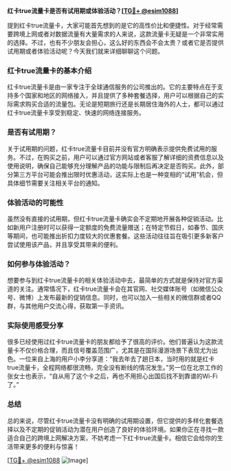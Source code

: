 **红卡true流量卡是否有试用期或体验活动？[[TG💪+ @esim1088](https://t.me/s/esim1088)]**

提到红卡true流量卡，大家可能首先想到的是它的高性价比和便捷性。对于经常需要跨境上网或者对数据流量有大量需求的人来说，这款流量卡无疑是一个非常实用的选择。不过，也有不少朋友会担心，这么好的东西会不会太贵？或者它是否提供试用期或者体验活动呢？今天我们就来详细聊聊这个问题。

### 红卡true流量卡的基本介绍

红卡true流量卡是由一家专注于全球通信服务的公司推出的。它的主要特点在于支持多个国家和地区的网络接入，并且提供了多种套餐选择，用户可以根据自己的实际需求购买合适的流量包。无论是短期旅行还是长期居住海外的人士，都可以通过红卡true流量卡享受到稳定、快速的网络连接服务。

### 是否有试用期？

关于试用期的问题，红卡true流量卡目前并没有官方明确表示提供免费试用的服务。不过，在购买之前，用户可以通过官方网站或者客服了解详细的资费信息以及使用说明，确保自己能够充分理解产品的功能与限制后再决定是否购买。此外，部分第三方平台可能会推出限时优惠活动，这实际上也是一种变相的“试用”机会，但具体细节需要关注相关平台的通知。

### 体验活动的可能性

虽然没有直接的试用期，但红卡true流量卡确实会不定期地开展各种促销活动。比如新用户注册时可以获得一定额度的免费流量赠送；在特定节假日，如春节、国庆等期间，也可能推出折扣力度较大的优惠套餐。这些活动往往旨在吸引更多新客户尝试使用该产品，并且享受其带来的便利。

### 如何参与体验活动？

想要参与到红卡true流量卡的相关体验活动中去，最简单的方式就是保持对官方渠道的关注。通常情况下，红卡true流量卡会在其官网、社交媒体账号（如微信公众号、微博）上发布最新的促销信息。同时，也可以加入一些相关的微信群或者QQ群，与其他用户交流心得，获取第一手资讯。

### 实际使用感受分享

很多已经使用过红卡true流量卡的朋友都给予了很高的评价。他们普遍认为这款流量卡不仅价格合理，而且信号覆盖范围广，尤其是在国际漫游场景下表现尤为出色。一位来自上海的用户小李分享道：“我去年去了趟日本，当时用的就是红卡true流量卡，全程网络都很流畅，完全没有断线的情况发生。”另一位在北京工作的张女士也表示，“自从用了这个卡之后，再也不用担心出国后找不到靠谱的Wi-Fi了。”

### 总结

总的来说，尽管红卡true流量卡没有明确的试用期设置，但它提供的多样化套餐选择以及不定期的促销活动为潜在用户创造了良好的体验环境。如果你正在寻找一款适合自己的跨境上网解决方案，不妨考虑一下红卡true流量卡。相信它会给你的生活带来更多的便利与惊喜！

[[TG💪+ @esim1088](https://t.me/s/esim1088) ![Image](https://i.postimg.cc/4NQfJmqS/Snipaste-2025-05-13-00-14-12.png)]